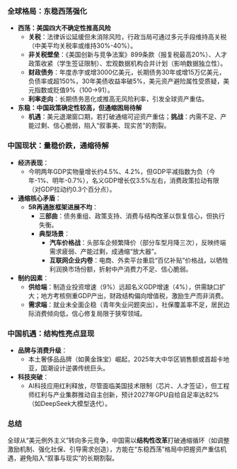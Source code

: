 ### 全球格局：东稳西荡强化  

- **西荡：美国四大不确定性推高风险**  
  - **关税**：法律诉讼延缓但未消除风险，行政当局可通过多元手段维持高关税（中美平均关税率或维持30%-40%）。  
  - **非关税壁垒**：《美国创新与竞争法案》899条款（报复税最高20%）、人才政策收紧（学生签证限制）、宏观数据机构合并计划（影响数据独立性）。  
  - **财政债务**：年度赤字或增3000亿美元，长期债务30年或增15万亿美元，负债率或超150%，30年美债收益率破5%，美元资产避险属性受质疑，美元指数或贬值9%（100→91）。  
  - **利率走向**：长期债务恶化或推高无风险利率，引发全球资产重估。  
- **东稳：中国政策确定性较高，但通缩困局待解**  
  - **机遇**：美元退潮窗口期，若打破通缩可迎资产重估；**挑战**：内需不足、产能过剩、信心脆弱，陷入“叙事美、现实苦”的割裂。  

### 中国现状：量稳价跌，通缩待解  

- **经济表现**：  
  - 今明两年GDP实物量增长约4.5%、4.2%，但GDP平减指数为负（今年-1%、明年-0.7%），名义GDP增长仅3.5%左右，消费政策拉动有限（对GDP拉动约0.3个百分点）。  
- **通缩核心矛盾**：  
  - **5R再通胀框架进展不均**：  
    - **三部曲**：债务重组、政策支持、消费与结构改革以恢复信心，但执行失衡。  
    - **典型场景**：  
      - **汽车价格战**：头部车企频繁降价（部分车型月降三次），反映终端需求疲弱、产能过剩，成通缩“放大器”。  
      - **互联网企业内卷**：电商、外卖平台重启“百亿补贴”价格战，以牺牲利润换市场份额，折射中产消费力不足、信心脆弱。  
- **制约因素**：  
  - **供给端**：制造业投资增速（9%）远超名义GDP增速（4%），供需缺口扩大；地方考核侧重GDP产出，财政结构偏向增值税，激励生产而非消费。  
  - **需求端**：就业未全面企稳（青年失业问题突出），社保覆盖率不足，居民边际消费倾向低，信心修复局限于狭窄领域。  

### 中国机遇：结构性亮点显现  

- **品牌与消费升级**：  
  - 本土奢侈品品牌（如黄金珠宝）崛起，2025年大中华区销售额或首超卡地亚，国潮设计逆袭传统巨头。  
- **科技突破**：  
  - AI科技应用红利释放，尽管面临美国技术限制（芯片、人才签证），但工程师红利与产业集群推动自主创新，预计2027年GPU自给自足率达82%（如DeepSeek大模型迭代）。  

### 总结  

全球从“美元例外主义”转向多元竞争，中国需以**结构性改革**打破通缩循环（如调整激励机制、强化社保、引导需求创造），方能在“东稳西荡”格局中把握资产重估机遇，避免陷入“叙事与现实”的长期割裂。